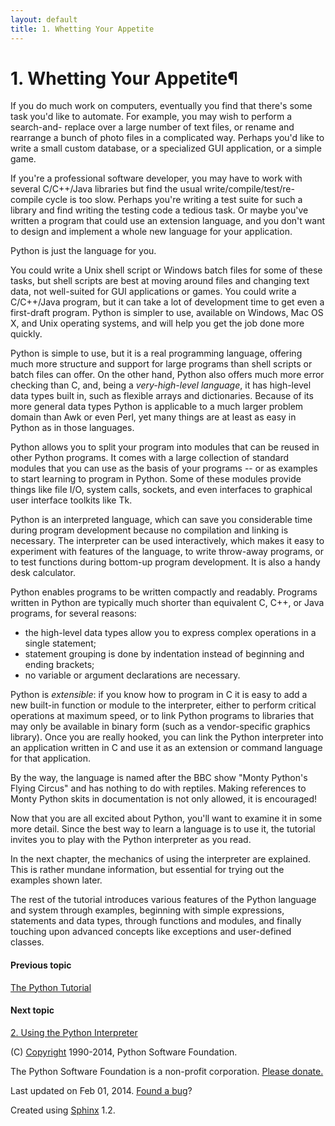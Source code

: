 ```yaml
---
layout: default
title: 1. Whetting Your Appetite
---
```


# 1. Whetting Your Appetite¶

If you do much work on computers, eventually you find that there's some task
you'd like to automate. For example, you may wish to perform a search-and-
replace over a large number of text files, or rename and rearrange a bunch of
photo files in a complicated way. Perhaps you'd like to write a small custom
database, or a specialized GUI application, or a simple game.

If you're a professional software developer, you may have to work with several
C/C++/Java libraries but find the usual write/compile/test/re-compile cycle is
too slow. Perhaps you're writing a test suite for such a library and find
writing the testing code a tedious task. Or maybe you've written a program
that could use an extension language, and you don't want to design and
implement a whole new language for your application.

Python is just the language for you.

You could write a Unix shell script or Windows batch files for some of these
tasks, but shell scripts are best at moving around files and changing text
data, not well-suited for GUI applications or games. You could write a
C/C++/Java program, but it can take a lot of development time to get even a
first-draft program. Python is simpler to use, available on Windows, Mac OS X,
and Unix operating systems, and will help you get the job done more quickly.

Python is simple to use, but it is a real programming language, offering much
more structure and support for large programs than shell scripts or batch
files can offer. On the other hand, Python also offers much more error
checking than C, and, being a _very-high-level language_, it has high-level
data types built in, such as flexible arrays and dictionaries. Because of its
more general data types Python is applicable to a much larger problem domain
than Awk or even Perl, yet many things are at least as easy in Python as in
those languages.

Python allows you to split your program into modules that can be reused in
other Python programs. It comes with a large collection of standard modules
that you can use as the basis of your programs -- or as examples to start
learning to program in Python. Some of these modules provide things like file
I/O, system calls, sockets, and even interfaces to graphical user interface
toolkits like Tk.

Python is an interpreted language, which can save you considerable time during
program development because no compilation and linking is necessary. The
interpreter can be used interactively, which makes it easy to experiment with
features of the language, to write throw-away programs, or to test functions
during bottom-up program development. It is also a handy desk calculator.

Python enables programs to be written compactly and readably. Programs written
in Python are typically much shorter than equivalent C, C++, or Java programs,
for several reasons:

  * the high-level data types allow you to express complex operations in a single statement;
  * statement grouping is done by indentation instead of beginning and ending brackets;
  * no variable or argument declarations are necessary.

Python is _extensible_: if you know how to program in C it is easy to add a
new built-in function or module to the interpreter, either to perform critical
operations at maximum speed, or to link Python programs to libraries that may
only be available in binary form (such as a vendor-specific graphics library).
Once you are really hooked, you can link the Python interpreter into an
application written in C and use it as an extension or command language for
that application.

By the way, the language is named after the BBC show "Monty Python's Flying
Circus" and has nothing to do with reptiles. Making references to Monty Python
skits in documentation is not only allowed, it is encouraged!

Now that you are all excited about Python, you'll want to examine it in some
more detail. Since the best way to learn a language is to use it, the tutorial
invites you to play with the Python interpreter as you read.

In the next chapter, the mechanics of using the interpreter are explained.
This is rather mundane information, but essential for trying out the examples
shown later.

The rest of the tutorial introduces various features of the Python language
and system through examples, beginning with simple expressions, statements and
data types, through functions and modules, and finally touching upon advanced
concepts like exceptions and user-defined classes.

#### Previous topic

[The Python Tutorial](index.html)

#### Next topic

[2. Using the Python Interpreter](interpreter.html)

(C) [Copyright](../copyright.html) 1990-2014, Python Software Foundation.

The Python Software Foundation is a non-profit corporation. [Please
donate.](http://www.python.org/psf/donations/)

Last updated on Feb 01, 2014. [Found a bug](../bugs.html)?

Created using [Sphinx](http://sphinx.pocoo.org/) 1.2.

